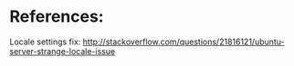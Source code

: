 References:
===========
Locale settings fix: http://stackoverflow.com/questions/21816121/ubuntu-server-strange-locale-issue

